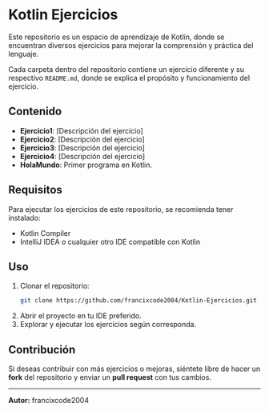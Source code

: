 # Kotlin Ejercicios

Este repositorio es un espacio de aprendizaje de Kotlin, donde se encuentran diversos ejercicios para mejorar la comprensión y práctica del lenguaje.

Cada carpeta dentro del repositorio contiene un ejercicio diferente y su respectivo `README.md`, donde se explica el propósito y funcionamiento del ejercicio.

## Contenido

- **Ejercicio1**: [Descripción del ejercicio]
- **Ejercicio2**: [Descripción del ejercicio]
- **Ejercicio3**: [Descripción del ejercicio]
- **Ejercicio4**: [Descripción del ejercicio]
- **HolaMundo**: Primer programa en Kotlin.

## Requisitos

Para ejecutar los ejercicios de este repositorio, se recomienda tener instalado:
- Kotlin Compiler
- IntelliJ IDEA o cualquier otro IDE compatible con Kotlin

## Uso

1. Clonar el repositorio:
   ```sh
   git clone https://github.com/francixcode2004/Kotlin-Ejercicios.git
   ```
2. Abrir el proyecto en tu IDE preferido.
3. Explorar y ejecutar los ejercicios según corresponda.

## Contribución

Si deseas contribuir con más ejercicios o mejoras, siéntete libre de hacer un **fork** del repositorio y enviar un **pull request** con tus cambios.

---

**Autor:** francixcode2004

